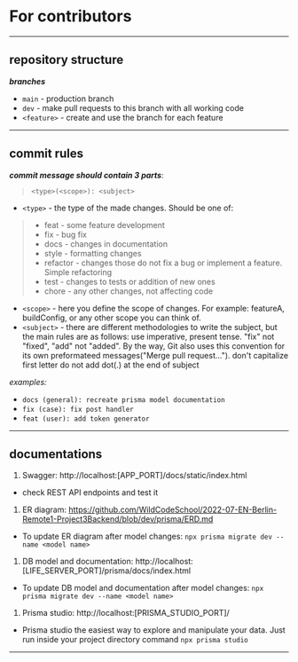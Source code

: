 # For contributors

---

## repository structure

**_branches_**
* `main` - production branch
* `dev` - make pull requests to this branch with all working code 
* `<feature>` - create and use the branch for each feature

---

## commit rules

**_commit message should contain 3 parts_**: 
> `<type>(<scope>): <subject>`

* `<type>` - the type of the made changes. Should be one of:
> * feat - some feature development
> * fix - bug fix
> * docs - changes in documentation
> * style - formatting changes
> * refactor - changes those do not fix a bug or implement a feature. Simple refactoring
> * test - changes to tests or addition of new ones
> * chore - any other changes, not affecting code

* `<scope>` - here you define the scope of changes. For example: featureA, buildConfig, or any other scope you can think of.
* `<subject>` - there are different methodologies to write the subject, but the main rules are as follows:
use imperative, present tense. "fix" not "fixed", "add" not "added". By the way, Git also uses this convention for its own preformateed messages("Merge pull request...").
don't capitalize first letter
do not add dot(.) at the end of subject

*examples:*
* `docs (general): recreate prisma model documentation`
* `fix (case): fix post handler`
* `feat (user): add token generator`

---

## documentations

1. Swagger: http://localhost:[APP_PORT]/docs/static/index.html
* check REST API endpoints and test it
1. ER diagram: https://github.com/WildCodeSchool/2022-07-EN-Berlin-Remote1-Project3Backend/blob/dev/prisma/ERD.md
* To update ER diagram after model changes: `npx prisma migrate dev --name <model name>`
1. DB model and documentation: http://localhost:[LIFE_SERVER_PORT]/prisma/docs/index.html
* To update DB model and documentation after model changes: `npx prisma migrate dev --name <model name>`
1. Prisma studio: http://localhost:[PRISMA_STUDIO_PORT]/
* Prisma studio the easiest way to explore and manipulate your data. Just run inside your project directory command `npx prisma studio`
 
---

